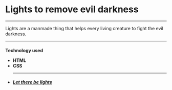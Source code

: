 <H1>Lights to remove evil darkness</h1>
<hr>
<p>Lights are a manmade thing that helps every living creature to fight the evil darkness.<p>
<hr>
<h4>
Technology used

<ul>
<li>
HTML

<br>
<li>
CSS

<br>
<li>

<hr>
<h5>
<a href="https://hisidd.github.io/Lights/">Let there be lights</a>
